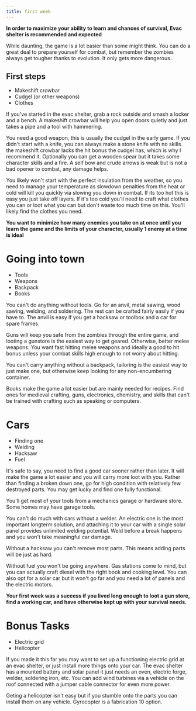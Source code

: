 ```yaml
---
title: first week
---
```


**In order to maximize your ability to learn and chances of survival, Evac shelter is recommended and expected**

While daunting, the game is a lot easier than some might think. You can do a great deal to prepare yourself for combat, but remember the zombies always get tougher thanks to evolution. It only gets more dangerous.

## First steps

- Makeshift crowbar
- Cudgel (or other weapons)
- Clothes

If you've started in the evac shelter, grab a rock outside and smash a locker and a bench. A makeshift crowbar will help you open doors quietly and just takes a pipe and a tool with hammering.

You need a good weapon, this is usually the cudgel in the early game. If you didn't start with a knife, you can always make a stone knife with no skills. the makeshift crowbar lacks the hit bonus the cudgel has, which is why I recommend it. Optionally you can get a wooden spear but it takes some character skills and a fire. A self bow and crude arrows is weak but is not a bad opener to combat, any damage helps.

You likely won't start with the perfect insulation from the weather, so you need to manage your temperature as slowdown penalties from the heat or cold will kill you quickly via slowing you down in combat. If its too hot this is easy you just take off layers. If it's too cold you'll need to craft what clothes you can or loot what you can but don't waste too much time on this. You'll likely find the clothes you need.

**You want to minimize how many enemies you take on at once until you learn the game and the limits of your character, usually 1 enemy at a time is ideal**

# Going into town

* Tools
* Weapons
* Backpack
* Books

You can't do anything without tools. Go for an anvil, metal sawing, wood sawing, welding, and soldering. The rest can be crafted fairly easily if you have to. The anvil is easy if you get a hacksaw or toolbox and a car for spare frames.

Guns will keep you safe from the zombies through the entire game, and looting a gunstore is the easiest way to get geared. Otherwise, better melee weapons. You want fast hitting melee weapons and ideally a good to hit bonus unless your combat skills high enough to not worry about hitting.

You can't carry anything without a backpack, tailoring is the easiest way to just make one, but otherwise keep looking for any non-encumbering container.

Books make the game a lot easier but are mainly needed for recipes. Find ones for medieval crafting, guns, electronics, chemistry, and skills that can't be trained with crafting such as speaking or computers.

# Cars

* Finding one
* Welding
* Hacksaw
* Fuel

It's safe to say, you need to find a good car sooner rather than later. It will make the game a lot easier and you will carry more loot with you. Rather than finding a broken down one, go for high condition with relatively few destroyed parts. You may get lucky and find one fully functional.

You'll get most of your tools from a mechanics garage or hardware store. Some homes may have garage tools.

You can't do much with cars without a welder. An electric one is the most important longterm solution, and attaching it to your car with a single solar panel provides unlimited welding potential. Weld before a break happens and you won't take meaningful car damage.

Without a hacksaw you can't remove most parts. This means adding parts will be just as hard. 

Without fuel you won't be going anywhere. Gas stations come to mind, but you can actually craft diesel with the right book and cooking level. You can also opt for a solar car but it won't go far and you need a lot of panels and the electric motors.

**Your first week was a success if you lived long enough to loot a gun store, find a working car, and have otherwise kept up with your survival needs.**

# Bonus Tasks

* Electric grid
* Helicopter

If you made it this far you may want to set up a functioning electric grid at an evac shelter, or just install more things onto your car. The evac shelter has a mounted battery and solar panel it just needs an oven, electric forge, welder, soldering iron, etc. You can add wind turbines via a vehicle on the roof connected with a jumper cable connector for even more power.

Geting a helicopter isn't easy but if you stumble onto the parts you can install them on any vehicle. Gyrocopter is a fabrication 10 option.